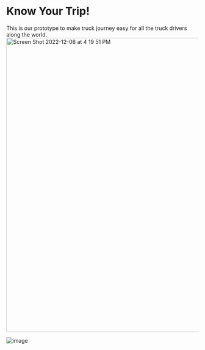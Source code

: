 # Know Your Trip!
This is our prototype to make truck journey easy for all the truck drivers along the world.
<img width="772" alt="Screen Shot 2022-12-08 at 4 19 51 PM" src="https://user-images.githubusercontent.com/94922120/206430127-34b82a67-c69a-4b7e-9879-7e135699052b.png">

![image](https://user-images.githubusercontent.com/99887695/206424952-e800d195-797e-41d7-a99f-1fd7b707d3ee.png)

